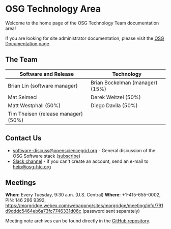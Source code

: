 OSG Technology Area
===================

Welcome to the home page of the OSG Technology Team documentation area!

If you are looking for site administrator documentation, please visit the [OSG Documentation page](https://www.osg-htc.org/docs/).

The Team
--------

| Software and Release                | Technology                      |
|-------------------------------------|---------------------------------|
| Brian Lin (software manager)        | Brian Bockelman (manager) (15%) |
| Mat Selmeci                         | Derek Weitzel (50%)             |
| Matt Westphall (50%)                | Diego Davila (50%)              |
| Tim Theisen (release manager) (50%) |                                 |

Contact Us
----------

-  [software-discuss@opensciencegrid.org](mailto:software-discuss@opensciencegrid.org) - General discussion of the OSG
   Software stack ([subscribe](https://listserv.fnal.gov/scripts/wa.exe?SUBED1=SOFTWARE-DISCUSS&A=1))
-  [Slack channel](https://opensciencegrid.slack.com/messages/software) - if you can't create an account,
   send an e-mail to [help@osg-htc.org](mailto:help@osg-htc.org)

Meetings
--------

**When:** Every Tuesday, 9:30 a.m. (U.S. Central)
**Where:** +1-415-655-0002, PIN: 146 266 9392, <https://morgridge.webex.com/webappng/sites/morgridge/meeting/info/791d9dddc5464eb6a73fc7746331d06c> (password sent separately)

Meeting note archives can be found directly in the
[GitHub repository](https://github.com/osg-htc/technology/tree/master/docs/meetings).

